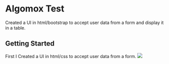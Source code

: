 
# Algomox Test

Created a UI in html/bootstrap to accept user data from a form and
display it in a table.




## Getting Started

First I Created a UI in html/css to accept user data from a form.
![](github/01.png)
